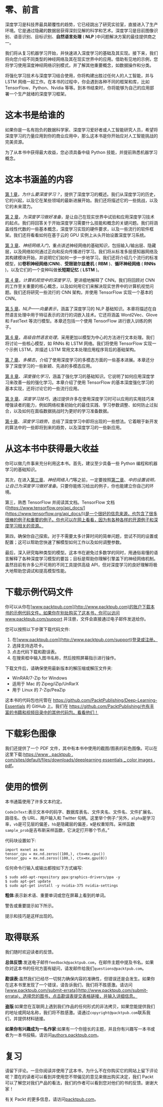 

# 零、前言

深度学习是科技界最具颠覆性的趋势，它已经跳出了研究实验室，直接进入了生产环境。它是通过隐藏的数据层获得深刻见解的科学和艺术。深度学习是目前图像识别、语音识别、目标识别、**自然语言处理** ( **NLP** )中问题解决方案的最佳提供商之一。

我们将从复习机器学习开始，并快速进入深度学习的基础及其实现。接下来，我们将向您介绍不同类型的神经网络及其在现实世界中的应用。借助有见地的示例，您将学习使用深度神经网络识别模式，并了解其他重要概念，如数据操作和分类。

将强化学习技术与深度学习结合使用，你将构建出胜过任何人的人工智能，并与 LSTM 网络一起工作。在本书的过程中，你会遇到各种不同的框架和库，比如 TensorFlow、Python、Nvidia 等等。到本书结束时，你将能够为自己的应用部署一个生产就绪的深度学习框架。



# 这本书是给谁的

如果你是一名有抱负的数据科学家、深度学习爱好者或人工智能研究人员，希望将深度学习的力量应用到你的商业应用中，那么这本书是你开始应对人工智能挑战的完美资源。

为了从本书中获得最大收益，您必须具备中级 Python 技能，并提前熟悉机器学习概念。



# 这本书涵盖的内容

[第 1 章](493c55cb-3fea-436a-a44b-6e7231fe3dba.xhtml)，*为什么要深度学习？*，提供了深度学习的概述。我们从深度学习的历史，它的兴起，以及它在某些领域的最新进展开始。我们还将描述它的一些挑战，以及它的未来潜力。

[第 2 章](832a41d4-7499-4921-b5f7-88539508028e.xhtml)，*为深度学习做好准备*，是让自己在现实世界中试验和应用深度学习技术的起点。我们将回答关于开始深度学习需要什么技能和概念的关键问题。我们将涵盖线性代数的一些基本概念，深度学习实现的硬件要求，以及一些流行的软件框架。我们还将看看如何在基于云的 GPU 实例上从头开始设置深度学习系统。

[第 3 章](832a41d4-7499-4921-b5f7-88539508028e.xhtml)、*神经网络入门*，重点讲述神经网络的基础知识，包括输入/输出层、隐藏层，以及网络如何通过正向和反向传播进行学习。我们将从标准多层感知器网络及其构建模块开始，并说明它们如何一步一步地学习。我们还将介绍几个流行的标准模型，如**卷积神经网络**(**CNN**)、**受限玻尔兹曼机** ( **RBM** )、**循环神经网络** ( **RNNs** )，以及它们的一个变种叫做**长短期记忆** ( **LSTM** )。

[第 4 章](376d1d26-c4be-445b-8304-ab2b6b64f134.xhtml)，*计算机视觉中的深度学习*，更详细地解释了 CNN。我们将回顾对 CNN 的工作至关重要的核心概念，以及如何用它们来解决现实世界中的计算机视觉问题。我们还将研究一些流行的 CNN 架构，并使用 TensorFlow 实现一个基本的 CNN。

[第 5 章](9180f330-af15-43ed-9841-c19508d4e842.xhtml)、*NLP——向量表示*，涵盖了深度学习的 NLP 基础知识。本章将描述在自然语言处理中用于特征表示的流行的词嵌入技术。它还将涵盖 Word2Vec、Glove 和 FastText 等流行模型。本章还包括一个使用 TensorFlow 进行嵌入训练的例子。

[第 6 章](f8f8e6a7-987a-4194-92e5-ee09fc517bf7.xhtml)，*高级自然语言处理*，采用更加以模型为中心的方法进行文本处理。我们将讨论一些核心模型，如 RNNs 和 LSTM 网络。我们将使用 TensorFlow 实现一个示例 LSTM，并描述 LSTM 常用文本处理应用程序背后的基础架构。

[第 7 章](5e39280c-2e54-4ce0-8129-768f14248ebc.xhtml)、*多模态*，介绍了使用深度学习的多模态方面的一些基本进展。本章还分享了深度学习的一些新颖、先进的多模态应用。

[第 8 章](c10aca19-4591-42aa-b500-d915a5ee56b2.xhtml)、*深度强化学习*，涵盖了强化学习的基础知识。它说明了如何应用深度学习来改善一般的强化学习。本章介绍了使用 TensorFlow 的基本深度强化学习的基本实现，还将讨论它的一些流行应用。

[第 9 章](1fabf585-130b-46c0-a4fd-85a459ad17a5.xhtml)、*深度学习技巧*，通过提供许多在使用深度学习时可以应用的实用技巧来增强读者的能力，例如网络权重初始化的最佳实践、学习参数调整、如何防止过拟合，以及如何在面临数据挑战时为更好的学习准备数据。

[第十章](4267aa5f-0893-4d40-9a8a-9cb5e8c82f42.xhtml)、*深度学习趋势*，总结了深度学习中即将出现的一些想法。它着眼于新开发的算法中的一些即将到来的趋势，以及深度学习的一些新应用。



# 从这本书中获得最大收益

你可以做几件事来充分利用这本书。首先，建议至少具备一些 Python 编程和机器学习的基础知识。

其次，在进入[第三章](832a41d4-7499-4921-b5f7-88539508028e.xhtml)、*神经网络入门*等之前，一定要按照[第二章](7ea715d3-38a1-45ce-83af-0583b92b2efc.xhtml)、*中的设置说明，让自己为深度学习做好准备*。只要你能练习给出的例子，你也能建立你自己的环境。

第三，熟悉 TensorFlow 并阅读其文档。TensorFlow 文档([https://www.tensorflow.org/api_docs/](https://www.tensorflow.org/api_docs/))是一个很好的信息来源，也包含了很多很棒的例子和重要的例子。你也可以在网上看看，因为有各种各样的开源例子和深度学习相关的资源。

第四，确保你自己探索。对于不需要太多计算时间的简单问题，尝试不同的设置或配置；这可以帮助您快速了解模型如何工作以及如何调整参数。

最后，深入研究每种类型的模型。这本书在避免过多数学的同时，用通俗易懂的语言解释了各种深度学习模型的要旨；目标是帮助你理解引擎盖下的神经网络机制。虽然目前有许多公开可用的不同工具提供高级 API，但对深度学习的良好理解将极大地帮助您调试和提高模型性能。



# 下载示例代码文件

你可以从你在[www.packtpub.com](http://www.packtpub.com)的账户下载本书的示例代码文件。如果你在别处购买了这本书，你可以访问 www.packtpub.com/support 并注册，文件会直接通过电子邮件发送给你。

您可以按照以下步骤下载代码文件:

1.  在[www.packtpub.com](http://www.packtpub.com/support)登录或注册。
2.  选择支持选项卡。
3.  点击代码下载和勘误表。
4.  在搜索框中输入图书名称，然后按照屏幕指示进行操作。

下载文件后，请确保使用最新版本的解压缩或解压文件夹:

*   WinRAR/7-Zip for Windows
*   适用于 Mac 的 Zipeg/iZip/UnRarX
*   用于 Linux 的 7-Zip/PeaZip

这本书的代码包也托管在 https://github.com/PacktPublishing/Deep-Learning-Essentials 的 GitHub 上。我们在 https://github.com/PacktPublishing/也有丰富的书籍和视频目录中的其他代码包。看看他们！



# 下载彩色图像

我们还提供了一个 PDF 文件，其中有本书中使用的截图/图表的彩色图像。可以在这里下载:[https://www . packtpub . com/sites/default/files/downloads/deeplearning essentials _ color images . pdf](https://www.packtpub.com/sites/default/files/downloads/DeepLearningEssentials_ColorImages.pdf)。



# 使用的惯例

本书通篇使用了许多文本约定。

`CodeInText`:表示文本中的码字、数据库表名、文件夹名、文件名、文件扩展名、路径名、伪 URL、用户输入和 Twitter 句柄。这里举个例子:“另外，`alpha`是学习率，`vb`是可见层的偏差，`hb`是隐藏层的偏差，`W`是权重矩阵。采样函数`sample_prob`是吉布斯采样函数，它决定打开哪个节点。”

代码块设置如下:

```
import mxnet as mx
tensor_cpu = mx.nd.zeros((100,), ctx=mx.cpu())
tensor_gpu = mx.nd.zeros((100,), ctx=mx.gpu(0))
```

任何命令行输入或输出都按如下方式编写:

```
$ sudo add-apt-repository ppa:graphics-drivers/ppa -y
$ sudo apt-get update
$ sudo apt-get install -y nvidia-375 nvidia-settings
```

**粗体**:表示新术语、重要单词或您在屏幕上看到的单词。

警告或重要提示如下所示。

提示和技巧是这样出现的。



# 取得联系

我们随时欢迎读者的反馈。

**总体反馈**:发送电子邮件`feedback@packtpub.com`，在邮件主题中提及书名。如果你对这本书的任何方面有疑问，请发邮件给我们`questions@packtpub.com`。

**勘误表**:虽然我们已经尽一切努力确保内容的准确性，但错误还是会发生。如果你在这本书里发现了一个错误，请告诉我们，我们将不胜感激。请访问[www.packtpub.com/submit-errata](http://www.packtpub.com/submit-errata)，选择您的图书，点击勘误表提交表格链接，并输入详细信息。

**盗版**:如果您在互联网上遇到我们作品的任何形式的非法拷贝，如果您能提供我们的地址或网站名称，我们将不胜感激。请通过`copyright@packtpub.com`联系我们，并提供材料链接。

**如果你有兴趣成为一名作家**:如果有一个你擅长的主题，并且你有兴趣写一本书或者为一本书投稿，请访问[authors.packtpub.com](http://authors.packtpub.com/)。



# 复习

请留下评论。一旦你阅读并使用了这本书，为什么不在你购买它的网站上留下评论呢？潜在的读者可以看到并使用您不带偏见的意见来做出购买决定，我们 Packt 可以了解您对我们产品的看法，我们的作者可以看到您对他们的书的反馈。谢谢大家！

有关 Packt 的更多信息，请访问[packtpub.com](https://www.packtpub.com/)。